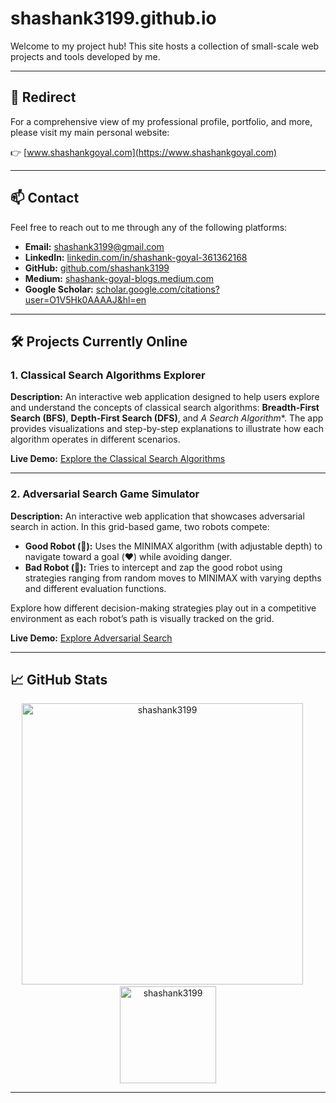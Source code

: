 # shashank3199.github.io

Welcome to my project hub! This site hosts a collection of small-scale web projects and tools developed by me.

---

## 🚀 Redirect

For a comprehensive view of my professional profile, portfolio, and more, please visit my main personal website:

👉 [www.shashankgoyal.com](https://www.shashankgoyal.com)

---

## 📫 Contact

Feel free to reach out to me through any of the following platforms:

- **Email:** [shashank3199@gmail.com](mailto:shashank3199@gmail.com)
- **LinkedIn:** [linkedin.com/in/shashank-goyal-361362168](https://www.linkedin.com/in/shashank-goyal-361362168/)
- **GitHub:** [github.com/shashank3199](https://github.com/shashank3199)
- **Medium:** [shashank-goyal-blogs.medium.com](https://shashank-goyal-blogs.medium.com/)
- **Google Scholar:** [scholar.google.com/citations?user=O1V5Hk0AAAAJ&hl=en](https://scholar.google.com/citations?user=O1V5Hk0AAAAJ&hl=en)

---

## 🛠️ Projects Currently Online

### 1. Classical Search Algorithms Explorer

**Description:**
An interactive web application designed to help users explore and understand the concepts of classical search algorithms: **Breadth-First Search (BFS)**, **Depth-First Search (DFS)**, and **A* Search Algorithm**. The app provides visualizations and step-by-step explanations to illustrate how each algorithm operates in different scenarios.

**Live Demo:**
[Explore the Classical Search Algorithms](https://shashank3199.github.io/classical_search/)

---

### 2. Adversarial Search Game Simulator

**Description:**
An interactive web application that showcases adversarial search in action. In this grid-based game, two robots compete:

- **Good Robot (🤖):** Uses the MINIMAX algorithm (with adjustable depth) to navigate toward a goal (❤️) while avoiding danger.
- **Bad Robot (👾):** Tries to intercept and zap the good robot using strategies ranging from random moves to MINIMAX with varying depths and different evaluation functions.

Explore how different decision-making strategies play out in a competitive environment as each robot’s path is visually tracked on the grid.

**Live Demo:**
[Explore Adversarial Search](https://shashank3199.github.io/adversarial_search/)

---

## 📈 GitHub Stats

<p align="center">
<img src="https://github-readme-stats-id30r9ce5-shashank3199.vercel.app/api?username=shashank3199&show_icons=true&include_all_commits=true&count_private=true&hide=contribs&include_all_commits=true" alt="shashank3199" width="450"/>
  &emsp;
<img src="https://github-readme-stats-id30r9ce5-shashank3199.vercel.app/api/top-langs/?username=shashank3199&langs_count=10&layout=compact&hide=javascript,html&exclude_repo=github-readme-stats,Ctrl-C" alt="shashank3199" height="154.55"/>
</p>

---
